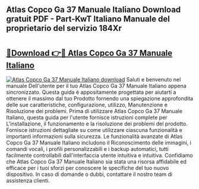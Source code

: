 ## Atlas Copco Ga 37 Manuale Italiano Download gratuit PDF - Part-KwT Italiano Manuale del proprietario del servizio 184Xr

# <h2><a href="http://dfe8t0.blite.top/?on=Atlas+Copco+Ga+37+Manuale+Italiano">🔗Download 👉🔴 Atlas Copco Ga 37 Manuale Italiano</a></h2>

[![Atlas Copco Ga 37 Manuale Italiano download](https://i.imgur.com/lujVjoI.png)](http://dfe8t0.blite.top/?on=Atlas+Copco+Ga+37+Manuale+Italiano)
Saluti e benvenuto nel manuale Dell'utente per il tuo Atlas Copco Ga 37 Manuale Italiano appena sincronizzato. Questa guida è appositamente progettata per aiutarti a ottenere il massimo dal tuo Prodotto fornendo una spiegazione approfondita delle sue caratteristiche, configurazione, utilizzo, Manutenzione e Risoluzione dei problemi. Prima di utilizzare Atlas Copco Ga 37 Manuale Italiano, questa guida per l'utente fornisce istruzioni complete per L'installazione, il funzionamento e la risoluzione dei problemi del prodotto. Fornisce istruzioni dettagliate su come utilizzare ciascuna funzionalità e importanti informazioni sulla sicurezza. Le funzionalità avanzate di Atlas Copco Ga 37 Manuale Italiano includono il Riconoscimento delle immagini, i comandi vocali, i profili personalizzabili e i backup automatici, tutti facilmente controllabili dall'interfaccia utente intuitiva e intuitiva. Confidiamo che Atlas Copco Ga 37 Manuale Italiano sia stata una risorsa affidabile ed efficace per i tuoi sforzi per conoscere le specifiche del tuo nuovo dispositivo. In caso di domande o dubbi, contattare il nostro team di assistenza clienti.

